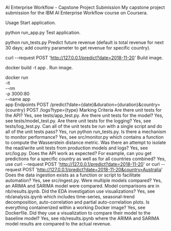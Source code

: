 AI Enterprise Workflow - Capstone Project Submission
My capstone project submission for the IBM AI Enterprise Workflow course on Coursera.

Usage
Start application.

python run_app.py
Test application.

python run_tests.py
Predict future revenue (default is total revenue for next 30 days; add country parameter to get revenue for specific country).

curl --request POST 'http://127.0.0.1/predict?date=2018-11-20'
Build image.

docker build -t app .
Run image.

docker run \
    -it \
    --rm \
    -p 3000:80 \
    --name app \
    app
Endpoints
POST /predict?date={date}&duration={duration}&country={country}
POST /logs?type={type}
Marking Criteria
Are there unit tests for the API?
Yes, see tests/app_test.py.
Are there unit tests for the model?
Yes, see tests/model_test.py.
Are there unit tests for the logging?
Yes, see tests/log_test.py.
Can all of the unit tests be run with a single script and do all of the unit tests pass?
Yes, run python run_tests.py.
Is there a mechanism to monitor performance?
Yes, see src/monitor.py which contains a function to compute the Wasserstein distance metric.
Was there an attempt to isolate the read/write unit tests from production models and logs?
Yes, see src/log.py.
Does the API work as expected? For example, can you get predictions for a specific country as well as for all countries combined?
Yes, use curl --request POST 'http://127.0.0.1/predict?date=2018-11-20' or curl --request POST 'http://127.0.0.1/predict?date=2018-11-20&country=Australia'
Does the data ingestion exists as a function or script to facilitate automation?
Yes, see src/ingest.py.
Were multiple models compared?
Yes, an ARIMA and SARIMA model were compared. Model comparisons are in nb/results.ipynb.
Did the EDA investigation use visualizations?
Yes, see nb/analysis.ipynb which includes time-series, seasonal-trend decomposition, auto-correlation and partial auto-correlation plots.
Is everything containerized within a working Docker image?
Yes, see Dockerfile.
Did they use a visualization to compare their model to the baseline model?
Yes, see nb/results.ipynb where the ARIMA and SARIMA model results are compared to the actual revenue.
